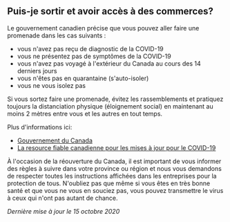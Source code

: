 ## Puis-je sortir et avoir accès à des commerces?

Le gouvernement canadien précise que vous pouvez aller faire une promenade dans les cas suivants :

- vous n'avez pas reçu de diagnostic de la COVID-19
- vous ne présentez pas de symptômes de la COVID-19
- vous n'avez pas voyagé à l'extérieur du Canada au cours des 14 derniers jours
- vous n'êtes pas en quarantaine (s'auto-isoler)
- vous ne vous isolez pas

Si vous sortez faire une promenade, évitez les rassemblements et pratiquez toujours la distanciation physique (éloignement social) en maintenant au moins 2 mètres entre vous et les autres en tout temps.

Plus d'informations ici:

- [Gouvernement du Canada](https://www.canada.ca/fr/sante-publique/services/maladies/2019-nouveau-coronavirus/prevention-risques.html)
- [La resource fiable canadienne pour les mises à jour pour le COVID-19](https://fr.c19.ca/)

À l'occasion de la réouverture du Canada, il est important de vous informer des règles à suivre dans votre province ou région et nous vous demandons de respecter toutes les instructions affichées dans les entreprises pour la protection de tous. N'oubliez pas que même si vous êtes en très bonne santé et que vous ne vous en souciez pas, vous pouvez transmettre le virus à ceux qui n'ont pas autant de chance.

_Dernière mise à jour le 15 octobre 2020_
